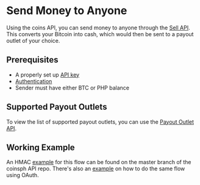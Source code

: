 # Send Money to Anyone

Using the coins API, you can send money to anyone through the
[Sell API](sell-api.html). This converts your Bitcoin into cash, which would
then be sent to a payout outlet of your choice.

## Prerequisites

* A properly set up [API key](https://coins.ph/user/api)
* [Authentication](auth.html)
* Sender must have either BTC or PHP balance

## Supported Payout Outlets

To view the list of supported payout outlets, you can use the
[Payout Outlet API](payout-outlets.html).

## Working Example

An HMAC [example](https://github.com/coinsph/api/blob/master/python/hmac_sendmoney.py)
for this flow can be found on the master branch of the coinsph API repo. There's
also an [example](https://github.com/coinsph/api/blob/master/python/oauth_sendmoney.py)
on how to do the same flow using OAuth.
